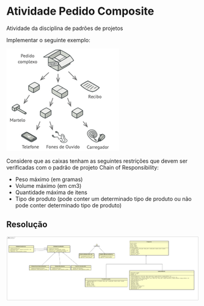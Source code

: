 # Atividade Pedido Composite
Atividade da disciplina de padrões de projetos

Implementar o seguinte exemplo:

![Composite](img/composite.png)

Considere que as caixas tenham as seguintes restrições que devem ser verificadas com o padrão de projeto Chain of Responsibility:

- Peso máximo (em gramas)
- Volume máximo (em cm3)
- Quantidade máxima de itens
- Tipo de produto (pode conter um determinado tipo de produto ou não pode conter determinado tipo de produto)

## Resolução

![Modelo Domínio](img/modelo.png)

